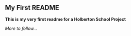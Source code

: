 ## My First README

**This is my very first readme for a Holberton School Project**

*More to follow...*

